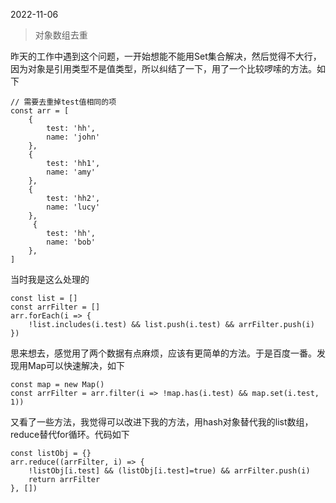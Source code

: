 2022-11-06
> 对象数组去重

昨天的工作中遇到这个问题，一开始想能不能用Set集合解决，然后觉得不大行，因为对象是引用类型不是值类型，所以纠结了一下，用了一个比较啰嗦的方法。如下
~~~
// 需要去重掉test值相同的项
const arr = [
    {
        test: 'hh',
        name: 'john'
    },
    {
        test: 'hh1',
        name: 'amy'
    },
    {
        test: 'hh2',
        name: 'lucy'
    },
     {
        test: 'hh',
        name: 'bob'
    },
]
~~~

当时我是这么处理的
~~~
const list = []
const arrFilter = []
arr.forEach(i => {
    !list.includes(i.test) && list.push(i.test) && arrFilter.push(i)
})
~~~

思来想去，感觉用了两个数据有点麻烦，应该有更简单的方法。于是百度一番。发现用Map可以快速解决，如下
~~~
const map = new Map()
const arrFilter = arr.filter(i => !map.has(i.test) && map.set(i.test, 1))
~~~

又看了一些方法，我觉得可以改进下我的方法，用hash对象替代我的list数组，reduce替代for循环。代码如下
~~~
const listObj = {}
arr.reduce((arrFilter, i) => {
    !listObj[i.test] && (listObj[i.test]=true) && arrFilter.push(i)
    return arrFilter
}, [])
~~~
